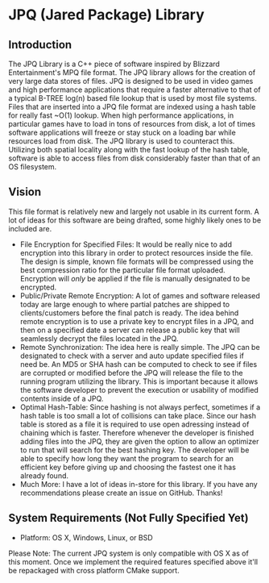 # JPQ (Jared Package) Library

## Introduction

The JPQ Library is a C++ piece of software inspired by Blizzard Entertainment's MPQ file format. The JPQ library allows for the creation of very large data stores of files. JPQ is designed to be used in video games and high performance applications that require a faster alternative to that of a typical B-TREE log(n) based file lookup that is used by most file systems. Files that are inserted into a JPQ file format are indexed using a hash table for really fast ~O(1) lookup. When high performance applications, in particular games have to load in tons of resources from disk, a lot of times software applications will freeze or stay stuck on a loading bar while resources load from disk. The JPQ library is used to counteract this. Utilizing both spatial locality along with the fast lookup of the hash table, software is able to access files from disk considerably faster than that of an OS filesystem.

## Vision

This file format is relatively new and largely not usable in its current form. A lot of ideas for this software are being drafted, some highly likely ones to be included are.
 + File Encryption for Specified Files: It would be really nice to add encryption into this library in order to protect resources inside the file. The design is simple, known file formats will be compressed using the best compression ratio for the particular file format uploaded. Encryption will *only* be applied if the file is manually designated to be encrypted.
 + Public/Private Remote Encryption: A lot of games and software released today are large enough to where partial patches are shipped to clients/customers before the final patch is ready. The idea behind remote encryption is to use a private key to encrypt files in a JPQ, and then on a specified date a server can release a public key that will seamlessly decrypt the files located in the JPQ.
 + Remote Synchronization: The idea here is really simple. The JPQ can be designated to check with a server and auto update specified files if need be. An MD5 or SHA hash can be computed to check to see if files are corrupted or modified before the JPQ will release the file to the running program utilizing the library. This is important because it allows the software developer to prevent the execution or usability of modified contents inside of a JPQ.
 + Optimal Hash-Table: Since hashing is not always perfect, sometimes if a hash table is too small a lot of collisions can take place. Since our hash table is stored as a file it is required to use open adressing instead of chaining which is faster. Therefore whenever the developer is finished adding files into the JPQ, they are given the option to allow an optimizer to run that will search for the best hashing key. The developer will be able to specify how long they want the program to search for an efficient key before giving up and choosing the fastest one it has already found.
 + Much More: I have a lot of ideas in-store for this library. If you have any recommendations please create an issue on GitHub. Thanks!

## System Requirements (Not Fully Specified Yet)
 + Platform: OS X, Windows, Linux, or BSD

Please Note: The current JPQ system is only compatible with OS X as of this moment. Once we implement the required features specified above it'll be repackaged with cross platform CMake support.
